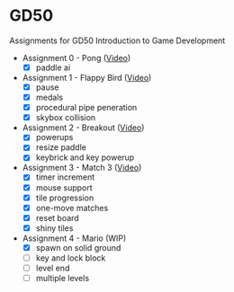 
# GD50

 Assignments for GD50
 Introduction to Game Development

- Assignment 0 - Pong ([Video](https://youtu.be/Pl4XFRx5gYs))
  - [x] paddle ai

- Assignment 1 - Flappy Bird ([Video](https://youtu.be/WxNL9tlGBVQ))
  - [x] pause
  - [x] medals
  - [x] procedural pipe peneration
  - [x] skybox collision

- Assignment 2 - Breakout ([Video](https://youtu.be/ZYPjQrHvKHY))
  - [x] powerups
  - [x] resize paddle
  - [x] keybrick and key powerup

- Assignment 3 - Match 3 ([Video](https://youtu.be/iUD5B81MzdA))
  - [x] timer increment
  - [x] mouse support
  - [x] tile progression
  - [x] one-move matches
  - [x] reset board
  - [x] shiny tiles

- Assignment 4 - Mario (WIP)
  - [x] spawn on solid ground
  - [ ] key and lock block
  - [ ] level end
  - [ ] multiple levels
